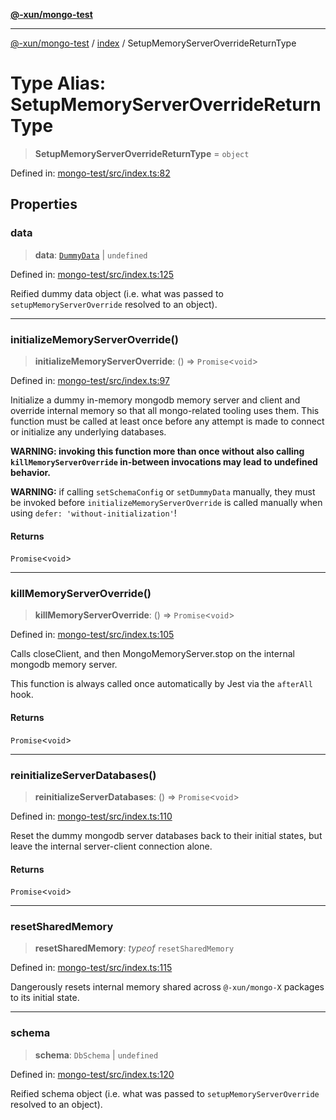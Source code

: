 [**@-xun/mongo-test**](../../README.md)

***

[@-xun/mongo-test](../../README.md) / [index](../README.md) / SetupMemoryServerOverrideReturnType

# Type Alias: SetupMemoryServerOverrideReturnType

> **SetupMemoryServerOverrideReturnType** = `object`

Defined in: [mongo-test/src/index.ts:82](https://github.com/Xunnamius/mongo-utils/blob/2dfe9a5821aec455c625ca725941516da4c8d29f/packages/mongo-test/src/index.ts#L82)

## Properties

### data

> **data**: [`DummyData`](DummyData.md) \| `undefined`

Defined in: [mongo-test/src/index.ts:125](https://github.com/Xunnamius/mongo-utils/blob/2dfe9a5821aec455c625ca725941516da4c8d29f/packages/mongo-test/src/index.ts#L125)

Reified dummy data object (i.e. what was passed to
`setupMemoryServerOverride` resolved to an object).

***

### initializeMemoryServerOverride()

> **initializeMemoryServerOverride**: () => `Promise`\<`void`\>

Defined in: [mongo-test/src/index.ts:97](https://github.com/Xunnamius/mongo-utils/blob/2dfe9a5821aec455c625ca725941516da4c8d29f/packages/mongo-test/src/index.ts#L97)

Initialize a dummy in-memory mongodb memory server and client and override
internal memory so that all mongo-related tooling uses them. This function
must be called at least once before any attempt is made to connect or
initialize any underlying databases.

**WARNING: invoking this function more than once without also calling
`killMemoryServerOverride` in-between invocations may lead to undefined
behavior.**

**WARNING:** if calling `setSchemaConfig` or `setDummyData` manually, they
must be invoked before `initializeMemoryServerOverride` is called manually
when using `defer: 'without-initialization'`!

#### Returns

`Promise`\<`void`\>

***

### killMemoryServerOverride()

> **killMemoryServerOverride**: () => `Promise`\<`void`\>

Defined in: [mongo-test/src/index.ts:105](https://github.com/Xunnamius/mongo-utils/blob/2dfe9a5821aec455c625ca725941516da4c8d29f/packages/mongo-test/src/index.ts#L105)

Calls closeClient, and then MongoMemoryServer.stop on the
internal mongodb memory server.

This function is always called once automatically by Jest via the
`afterAll` hook.

#### Returns

`Promise`\<`void`\>

***

### reinitializeServerDatabases()

> **reinitializeServerDatabases**: () => `Promise`\<`void`\>

Defined in: [mongo-test/src/index.ts:110](https://github.com/Xunnamius/mongo-utils/blob/2dfe9a5821aec455c625ca725941516da4c8d29f/packages/mongo-test/src/index.ts#L110)

Reset the dummy mongodb server databases back to their initial states, but
leave the internal server-client connection alone.

#### Returns

`Promise`\<`void`\>

***

### resetSharedMemory

> **resetSharedMemory**: *typeof* `resetSharedMemory`

Defined in: [mongo-test/src/index.ts:115](https://github.com/Xunnamius/mongo-utils/blob/2dfe9a5821aec455c625ca725941516da4c8d29f/packages/mongo-test/src/index.ts#L115)

Dangerously resets internal memory shared across `@-xun/mongo-X` packages
to its initial state.

***

### schema

> **schema**: `DbSchema` \| `undefined`

Defined in: [mongo-test/src/index.ts:120](https://github.com/Xunnamius/mongo-utils/blob/2dfe9a5821aec455c625ca725941516da4c8d29f/packages/mongo-test/src/index.ts#L120)

Reified schema object (i.e. what was passed to `setupMemoryServerOverride`
resolved to an object).
